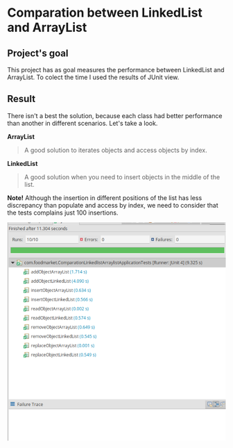 # Comparation between LinkedList and ArrayList

## Project's goal

This project has as goal measures the performance between LinkedList and ArrayList.
To colect the time I used the results of JUnit view.

## Result

There isn't a best the solution, because each class had better performance than another in different scenarios. Let's take a look.

**ArrayList**
> A good solution to iterates objects and access objects by index.

**LinkedList**
> A good solution when you need to insert objects in the middle of the list.

**Note!**
Although the insertion in different positions of the list has less discrepancy than populate and access by index, we need to consider that the tests complains just 100 insertions.

![Screenshot](https://github.com/Mayllon/comparation-linkedlist-arraylist/blob/master/src/main/resources/img/timetable.png)
